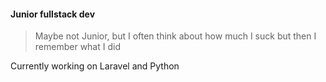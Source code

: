 #### Junior fullstack dev

> Maybe not Junior, but I often think about how much I suck but then I remember what I did

Currently working on Laravel and Python
